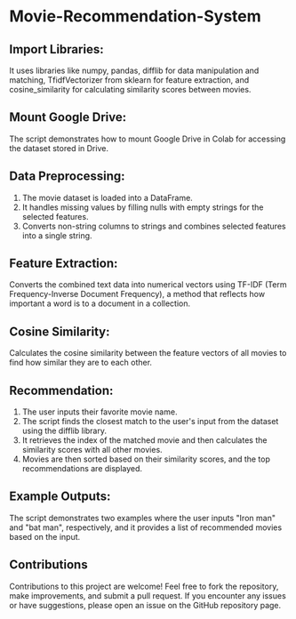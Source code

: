 # Movie-Recommendation-System

## Import Libraries:
It uses libraries like numpy, pandas, difflib for data manipulation and matching, TfidfVectorizer from sklearn for feature extraction, and cosine_similarity for calculating similarity scores between movies.

## Mount Google Drive: 
The script demonstrates how to mount Google Drive in Colab for accessing the dataset stored in Drive.

## Data Preprocessing:

1. The movie dataset is loaded into a DataFrame.
2. It handles missing values by filling nulls with empty strings for the selected features.
3. Converts non-string columns to strings and combines selected features into a single string.

## Feature Extraction:
Converts the combined text data into numerical vectors using TF-IDF (Term Frequency-Inverse Document Frequency), a method that reflects how important a word is to a document in a collection.

## Cosine Similarity: 
Calculates the cosine similarity between the feature vectors of all movies to find how similar they are to each other.

## Recommendation:

1. The user inputs their favorite movie name.
2. The script finds the closest match to the user's input from the dataset using the difflib library.
3. It retrieves the index of the matched movie and then calculates the similarity scores with all other movies.
4. Movies are then sorted based on their similarity scores, and the top recommendations are displayed.


## Example Outputs:
The script demonstrates two examples where the user inputs "Iron man" and "bat man", respectively, and it provides a list of recommended movies based on the input.

## Contributions
Contributions to this project are welcome! Feel free to fork the repository, make improvements, and submit a pull request. If you encounter any issues or have suggestions, please open an issue on the GitHub repository page.
